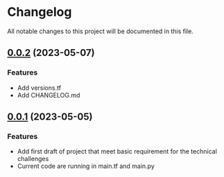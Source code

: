 # Changelog

All notable changes to this project will be documented in this file.

## [0.0.2](https://github.com/tuananh8497/aws_lambda_s3_python/commit/1abaafe92783fdab5579841fc62df897475e9786) (2023-05-07)

### Features

* Add versions.tf 
* Add CHANGELOG.md

## [0.0.1](https://github.com/tuananh8497/aws_lambda_s3_python/commit/1abaafe92783fdab5579841fc62df897475e9786) (2023-05-05)

### Features

* Add first draft of project that meet basic requirement for the technical challenges 
* Current code are running in main.tf and main.py